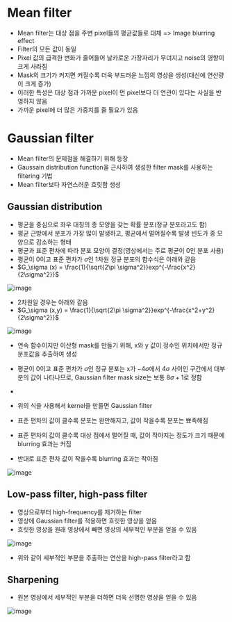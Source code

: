 # Mean filter

- Mean filter는 대상 점을 주변 pixel들의 평균값들로 대체 => Image blurring effect
- Filter의 모든 값이 동일
- Pixel 값의 급격한 변화가 줄어들어 날카로운 가장자리가 무뎌지고 noise의 영향이 크게 사라짐
- Mask의 크기가 커지면 커질수록 더욱 부드러운 느낌의 영상을 생성(대신에 연산량이 크게 증가)
- 이러한 특성은 대상 점과 가까운 pixel이 먼 pixel보다 더 연관이 있다는 사실을 반영하지 않음
- 가까운 pixel에 더 많은 가중치를 줄 필요가 있음

# Gaussian filter
- Mean filter의 문제점을 해결하기 위해 등장
- Gaussain distribution function을 근사하여 생성한 filter mask를 사용하는 filtering 기법
- Mean filter보다 자연스러운 흐릿함 생성

## Gaussian distribution
- 평균을 중심으로 좌우 대칭의 종 모양을 갖는 확률 분포(정규 분포라고도 함)
- 평균 근방에서 분포가 가장 많이 발생하고, 평균에서 멀어질수록 발생 빈도가 종 모양으로 감소하는 형태
- 평균과 표준 편차에 따라 분포 모양이 결정(영상에서는 주로 평균이 0인 분포 사용)
- 평균이 0이고 표준 편차가 $\sigma$인 1차원 정규 분포의 함수식은 아래와 같음
- $G_\sigma (x) = \frac{1}{\sqrt{2\pi \sigma^2}}exp^{-\frac{x^2}{2\sigma^2}}$

![image](https://github.com/as9786/ComputerVision/assets/80622859/da4820da-ffe0-4d6f-bb37-30dfb2cadca5)

- 2차원일 경우는 아래와 같음
- $G_\sigma (x,y) = \frac{1}{\sqrt{2\pi \sigma^2}}exp^{-\frac{x^2+y^2}{2\sigma^2}}$

![image](https://github.com/as9786/ComputerVision/assets/80622859/a3f36ab3-39ba-4f21-b5e2-5f538de991ce)

- 연속 함수이지만 이산형 mask를 만들기 위해, x와 y 값이 정수인 위치에서만 정규 분포값을 추출하여 생성
- 평균이 0이고 표준 편차가 $\sigma$인 정규 분포는 x가 $-4\sigma$에서 $4\sigma$ 사이인 구간에서 대부분의 값이 나타나므로, Gaussian filter mask size는 보통 $8\sigma + 1$로 정함
- 

- 위의 식을 사용해서 kernel을 만들면 Gaussian filter
- 표준 편차의 값이 클수록 분포는 완만해지고, 값이 작을수록 분포는 뾰족해짐
- 표준 편차의 값이 클수록 대상 점에서 멀어질 때, 값이 작아지는 정도가 크기 때문에 blurring 효과는 커짐
- 반대로 표준 편차 값이 작을수록 blurring 효과는 작아짐

![image](https://github.com/as9786/ComputerVision/assets/80622859/f6b4a5ec-5332-4260-a998-b868be8a4b45)

## Low-pass filter, high-pass filter
- 영상으로부터 high-frequency를 제거하는 filter
- 영상에 Gaussian filter를 적용하면 흐릿한 영상을 얻음
- 흐릿한 영상을 원래 영상에서 빼면 영상의 세부적인 부분을 얻을 수 있음

![image](https://github.com/as9786/ComputerVision/assets/80622859/fa432b32-6ce7-4ae9-a22f-52db91166495)

- 위와 같이 세부적인 부분을 추출하는 연산을 high-pass filter라고 함

## Sharpening
- 원본 영상에서 세부적인 부분을 더하면 더욱 선명한 영상을 얻을 수 있음

![image](https://github.com/as9786/ComputerVision/assets/80622859/c8ea8e74-050c-47ed-ac3f-262c3eb980f4)

